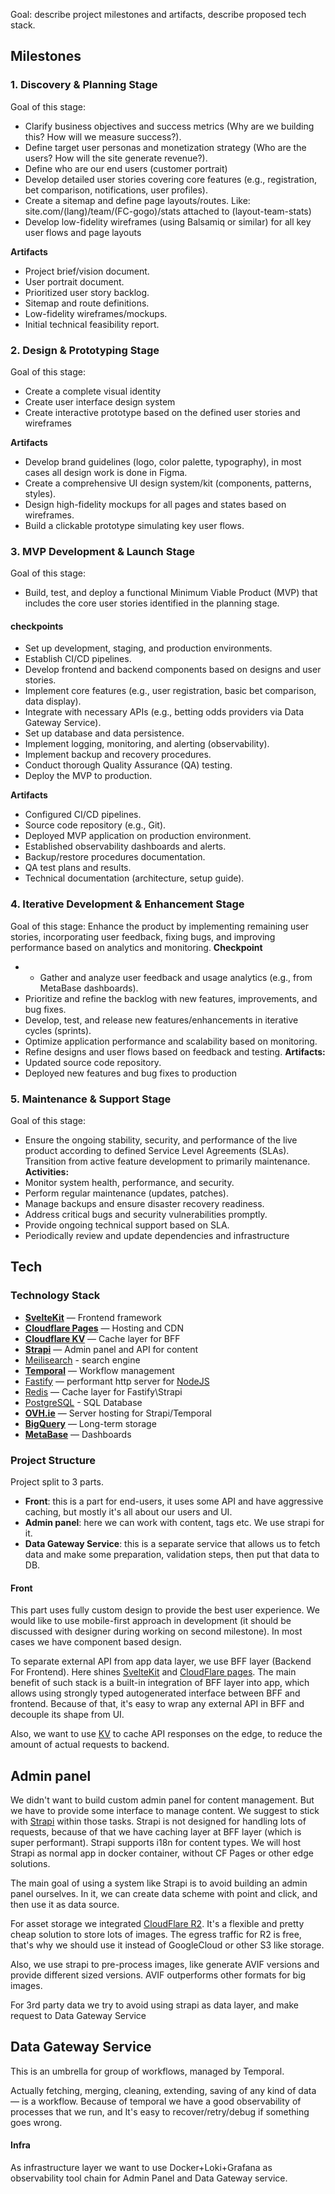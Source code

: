 Goal: describe project milestones and artifacts, describe proposed tech stack.

## Milestones
### 1. Discovery & Planning Stage
Goal of this stage:
- Clarify business objectives and success metrics (Why are we building this? How will we measure success?).
- Define target user personas and monetization strategy (Who are the users? How will the site generate revenue?).
- Define who are our end users (customer portrait)
- Develop detailed user stories covering core features (e.g., registration, bet comparison, notifications, user profiles).
- Create a sitemap and define page layouts/routes. Like: site.com/(lang)/team/(FC-gogo)/stats attached to (layout-team-stats)
- Develop low-fidelity wireframes (using Balsamiq or similar) for all key user flows and page layouts

**Artifacts**
- Project brief/vision document.
- User portrait document.
- Prioritized user story backlog.
- Sitemap and route definitions.
- Low-fidelity wireframes/mockups.
- Initial technical feasibility report.
### 2. Design & Prototyping Stage
Goal of this stage:
- Create a complete visual identity
- Create user interface design system
- Create interactive prototype based on the defined user stories and wireframes

**Artifacts**
- Develop brand guidelines (logo, color palette, typography), in most cases all design work is done in Figma.
- Create a comprehensive UI design system/kit (components, patterns, styles).
- Design high-fidelity mockups for all pages and states based on wireframes.
- Build a clickable prototype simulating key user flows.
### 3. MVP Development & Launch Stage
Goal of this stage:
- Build, test, and deploy a functional Minimum Viable Product (MVP) that includes the core user stories identified in the planning stage.

#### checkpoints
- Set up development, staging, and production environments.
- Establish CI/CD pipelines.
- Develop frontend and backend components based on designs and user stories.
- Implement core features (e.g., user registration, basic bet comparison, data display).
- Integrate with necessary APIs (e.g., betting odds providers via Data Gateway Service).
- Set up database and data persistence.
- Implement logging, monitoring, and alerting (observability).
- Implement backup and recovery procedures.
- Conduct thorough Quality Assurance (QA) testing.
- Deploy the MVP to production.

**Artifacts**
- Configured CI/CD pipelines.
- Source code repository (e.g., Git).
- Deployed MVP application on production environment.
- Established observability dashboards and alerts.
- Backup/restore procedures documentation.
- QA test plans and results.
- Technical documentation (architecture, setup guide).
### 4. Iterative Development & Enhancement Stage
Goal of this stage:
Enhance the product by implementing remaining user stories, incorporating user feedback, fixing bugs, and improving performance based on analytics and monitoring.
**Checkpoint**
- - Gather and analyze user feedback and usage analytics (e.g., from MetaBase dashboards).
- Prioritize and refine the backlog with new features, improvements, and bug fixes.
- Develop, test, and release new features/enhancements in iterative cycles (sprints).
- Optimize application performance and scalability based on monitoring.
- Refine designs and user flows based on feedback and testing.
**Artifacts:**
- Updated source code repository.
- Deployed new features and bug fixes to production

### 5. Maintenance & Support Stage
Goal of this stage:
- Ensure the ongoing stability, security, and performance of the live product according to defined Service Level Agreements (SLAs). Transition from active feature development to primarily maintenance.
**Activities:**
- Monitor system health, performance, and security.
- Perform regular maintenance (updates, patches).
- Manage backups and ensure disaster recovery readiness.
- Address critical bugs and security vulnerabilities promptly.
- Provide ongoing technical support based on SLA.
- Periodically review and update dependencies and infrastructure
## Tech
### Technology Stack  
- **[SvelteKit](https://svelte.dev/docs/kit/introduction)** — Frontend framework
- **[Cloudflare Pages](https://pages.cloudflare.com/)** — Hosting and CDN
- **[Cloudflare KV](https://developers.cloudflare.com/kv/)** — Cache layer for BFF
- **[Strapi](https://strapi.io/)** — Admin panel and API for content
- [Meilisearch](https://www.meilisearch.com/) - search engine
- **[Temporal](https://temporal.io/)** — Workflow management
- [Fastify](https://fastify.dev/) —  performant http server for [NodeJS](https://nodejs.org/)
- [Redis](https://redis.io/) — Cache layer for Fastify\Strapi
- [PostgreSQL](https://www.postgresql.org/) - SQL Database
- **[OVH.ie](https://www.ovhcloud.com/en-ie/)** — Server hosting for Strapi/Temporal
- **[BigQuery](https://cloud.google.com/bigquery)** — Long-term storage
- **[MetaBase](https://www.metabase.com/)** — Dashboards


### Project Structure
  
Project split to 3 parts.  
  
- **Front**: this is a part for end-users, it uses some API and have aggressive caching, but mostly it's all about our users and UI.  
- **Admin panel**: here we can work with content, tags etc. We use strapi for it.
- **Data Gateway Service**: this is a separate service that allows us to fetch data and make some preparation, validation steps, then put that data to DB.

#### Front

This part uses fully custom design to provide the best user experience. We would like to use mobile-first approach in development (it should be discussed with designer during working on second milestone). In most cases we have component based design.

To separate external API from app data layer, we use BFF layer (Backend For Frontend). Here shines [SvelteKit](https://kit.svelte.dev/) and [CloudFlare pages](https://pages.cloudflare.com/). The main benefit of such stack is a built-in integration of BFF layer into app, which allows using strongly typed autogenerated interface between BFF and frontend. Because of that, it's easy to wrap any external API in BFF and decouple its shape from UI. 

Also, we want to use [KV](https://developers.cloudflare.com/kv/) to cache API responses on the edge, to reduce the amount of actual requests to backend.

## Admin panel

We didn't want to build custom admin panel for content management. But we have to provide some interface to manage content. We suggest to stick with [Strapi](strapi.io) within those tasks. 
Strapi is not designed for handling lots of requests, because of that we have caching layer at BFF layer (which is super performant). Strapi supports i18n for content types. We will host Strapi as normal app in docker container, without CF Pages or other edge solutions.

The main goal of using a system like Strapi is to avoid building an admin panel ourselves. In it, we can create data scheme with point and click, and then use it as data source.

For asset storage we integrated [CloudFlare R2](https://developers.cloudflare.com/r2/). It's a flexible and pretty cheap solution to store lots of images. The egress traffic for R2 is free, that's why we should use it instead of GoogleCloud or other S3 like storage.

Also, we use strapi to pre-process images, like generate AVIF versions and provide different sized versions. AVIF outperforms other formats for big images.

For 3rd party data we try to avoid using strapi as data layer, and make request to Data Gateway Service

## Data Gateway Service
This is an umbrella for group of workflows, managed by Temporal.

Actually fetching, merging, cleaning, extending, saving of any kind of data — is a workflow. Because of temporal we have a good observability of processes that we run, and It's easy to recover/retry/debug if something goes wrong.

#### Infra
As infrastructure layer we want to use Docker+Loki+Grafana as observability tool chain for Admin Panel and Data Gateway service.